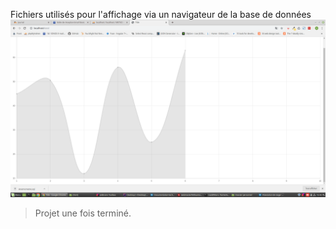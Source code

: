 Fichiers utilisés pour l'affichage via un navigateur de la base de données
![alt text](https://github.com/Tadeu-Luc/Anenometre_et_Site/blob/master/Projet_Fonctionnel/Site%20Node%20js/Capture%20du%202019-06-20%2016-46-58.png)
>Projet une fois terminé.
